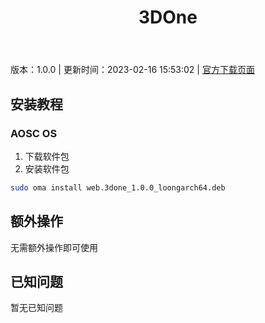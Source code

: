 ﻿---
id: 1406
title: 3DOne
toc: true
weight: 1406
---

版本：1.0.0 | 更新时间：2023-02-16 15:53:02 | [官方下载页面](http://app.loongapps.cn/#/detail/1406)

## 安装教程 

### AOSC OS 

1. 下载软件包
2. 安装软件包

```bash
sudo oma install web.3done_1.0.0_loongarch64.deb
```

## 额外操作

无需额外操作即可使用

## 已知问题

暂无已知问题

